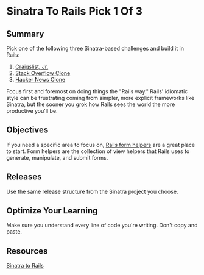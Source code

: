 # Sinatra To Rails Pick 1 Of 3

## Summary

 Pick one of the following three Sinatra-based challenges and build it in Rails:

1. [Craigslist, Jr.](../../../craigslist-jr-challenge)
2. [Stack Overflow Clone](../../../sinatra-overflow-challenge)
3. [Hacker News Clone](../../../hacker-news-clone-part-1-challenge)

Focus first and foremost on doing things the "Rails way."  Rails' idiomatic style can be frustrating coming from simpler, more explicit frameworks like Sinatra, but the sooner you [grok](http://en.wikipedia.org/wiki/Grok) how Rails sees the world the more productive you'll be.

## Objectives

If you need a specific area to focus on, [Rails form helpers](http://guides.rubyonrails.org/form_helpers.html) are a great place to start.  Form helpers are the collection of view helpers that Rails uses to generate, manipulate, and submit forms.


## Releases

Use the same release structure from the Sinatra project you choose.

## Optimize Your Learning

Make sure you understand every line of code you're writing. Don't copy and paste.

## Resources

[Sinatra to Rails](https://gist.github.com/keithtom/2956bfa3c603e21e6b6c)
